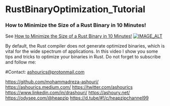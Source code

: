# RustBinaryOptimization_Tutorial

### How to Minimize the Size of a Rust Binary in 10 Minutes!




See  [How to Minimize the Size of a Rust Binary in 10 Minutes!](https://youtu.be/aHE8a5-4fow)
[![IMAGE_ALT](https://img.youtube.com/vi/UmX4kyB2wfg/0.jpg)](https://youtu.be/aHE8a5-4fow)

By default, the Rust compiler does not generate optimized binaries, which is vital for the wide spectrum of applications. In this video I show you some tips and tricks to optimize your binaries in Rust. 
Do not forget to subscribe and follow me:

#Contact: ashourics@protonmail.com

https://github.com/mohammadreza-ashouri/
https://ashourics.medium.com/
https://twitter.com/ashourics
https://www.linkedin.com/in/drashouri/
https://ashoury.net/
https://odysee.com/@heapzip
https://d.tube/#!/c/heapzipchannel99

